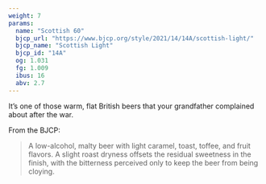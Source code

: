 ```yaml
---
weight: 7
params: 
  name: "Scottish 60"
  bjcp_url: "https://www.bjcp.org/style/2021/14/14A/scottish-light/"
  bjcp_name: "Scottish Light"
  bjcp_id: "14A"
  og: 1.031
  fg: 1.009
  ibus: 16
  abv: 2.7
---
```


It’s one of those warm, flat British beers that your grandfather complained about after the war. 

From the BJCP:
> A low-alcohol, malty beer with light caramel, toast, toffee, and fruit
> flavors. A slight roast dryness offsets the residual sweetness in the finish,
> with the bitterness perceived only to keep the beer from being cloying.

